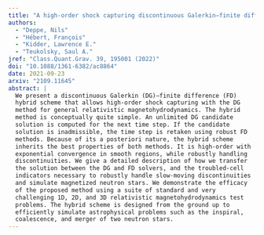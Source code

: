 ```yaml
---
title: "A high-order shock capturing discontinuous Galerkin–finite difference hybrid method for GRMHD"
authors:
  - "Deppe, Nils"
  - "Hébert, François"
  - "Kidder, Lawrence E."
  - "Teukolsky, Saul A."
jref: "Class.Quant.Grav. 39, 195001 (2022)"
doi: "10.1088/1361-6382/ac8864"
date: 2021-09-23
arxiv: "2109.11645"
abstract: |
  We present a discontinuous Galerkin (DG)–finite difference (FD)
  hybrid scheme that allows high-order shock capturing with the DG
  method for general relativistic magnetohydrodynamics. The hybrid
  method is conceptually quite simple. An unlimited DG candidate
  solution is computed for the next time step. If the candidate
  solution is inadmissible, the time step is retaken using robust FD
  methods. Because of its a posteriori nature, the hybrid scheme
  inherits the best properties of both methods. It is high-order with
  exponential convergence in smooth regions, while robustly handling
  discontinuities. We give a detailed description of how we transfer
  the solution between the DG and FD solvers, and the troubled-cell
  indicators necessary to robustly handle slow-moving discontinuities
  and simulate magnetized neutron stars. We demonstrate the efficacy
  of the proposed method using a suite of standard and very
  challenging 1D, 2D, and 3D relativistic magnetohydrodynamics test
  problems. The hybrid scheme is designed from the ground up to
  efficiently simulate astrophysical problems such as the inspiral,
  coalescence, and merger of two neutron stars.
---
```

